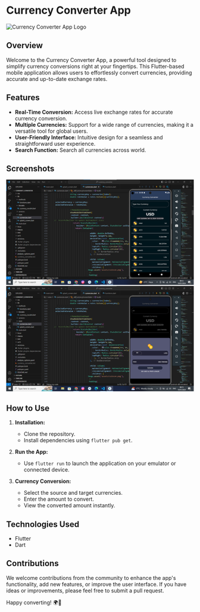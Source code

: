 # Currency Converter App

![Currency Converter App Logo](link/to/logo.png)

## Overview

Welcome to the Currency Converter App, a powerful tool designed to simplify currency conversions right at your fingertips. This Flutter-based mobile application allows users to effortlessly convert currencies, providing accurate and up-to-date exchange rates.

## Features

- **Real-Time Conversion:** Access live exchange rates for accurate currency conversion.
- **Multiple Currencies:** Support for a wide range of currencies, making it a versatile tool for global users.
- **User-Friendly Interface:** Intuitive design for a seamless and straightforward user experience.
- **Search Function:** Search all currencies across world.

## Screenshots

![Screenshot 1](projectphotos/allcurrency.png)
![Screenshot 2](projectphotos/conver.png)

## How to Use

1. **Installation:**
   - Clone the repository.
   - Install dependencies using `flutter pub get`.

2. **Run the App:**
   - Use `flutter run` to launch the application on your emulator or connected device.

3. **Currency Conversion:**
   - Select the source and target currencies.
   - Enter the amount to convert.
   - View the converted amount instantly.



## Technologies Used

- Flutter
- Dart

## Contributions

We welcome contributions from the community to enhance the app's functionality, add new features, or improve the user interface. If you have ideas or improvements, please feel free to submit a pull request.



Happy converting! 🌍💱
